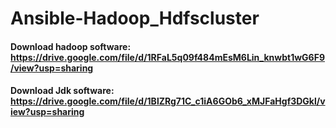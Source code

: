 # Ansible-Hadoop_Hdfscluster

#### Download hadoop software: https://drive.google.com/file/d/1RFaL5q09f484mEsM6Lin_knwbt1wG6F9/view?usp=sharing
#### Download Jdk software: https://drive.google.com/file/d/1BlZRg71C_c1iA6GOb6_xMJFaHgf3DGkl/view?usp=sharing
